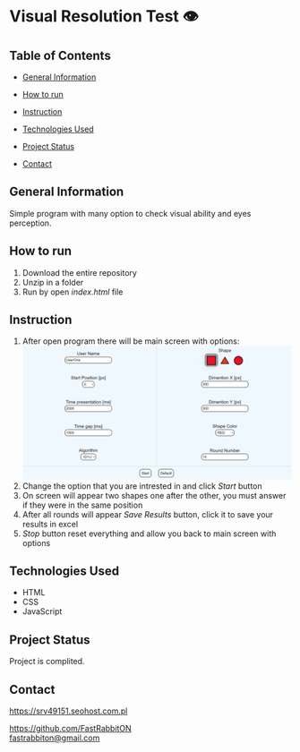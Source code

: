# Visual Resolution Test 👁️


## Table of Contents
* [General Information](#general-information)
* [How to run](#how-to-run)
* [Instruction](#instruction)
* [Technologies Used](#technologies-used)

* [Project Status](#project-status)
* [Contact](#contact)

## General Information
Simple program with many option to check visual ability and eyes perception.

## How to run
1. Download the entire repository
2. Unzip in a folder
3. Run by open *index.html* file

## Instruction
 1. After open program there will be main screen with options:
  ![Alt text](https://github.com/FastRabbitON/VisualResolutionTest/blob/main/MainScreen.png "MainScreen")
 2. Change the option that you are intrested in and click *Start* button
 3. On screen will appear two shapes one after the other, you must answer if they were in the same position
 4. After all rounds will appear *Save Results* button, click it to save your results in excel
 5. *Stop* button reset everything and allow you back to main screen with options

## Technologies Used
- HTML
- CSS
- JavaScript

## Project Status
Project is complited.

## Contact
https://srv49151.seohost.com.pl

https://github.com/FastRabbitON \
fastrabbiton@gmail.com
